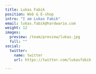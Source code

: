 ```yaml
---
title: Lukas Fabik
position: Web & E-shop
intro: "I am Lukas Fabik"
email: lukas.fabik@hardwario.com
weight: 12
images:
  preview: /team/preview/lukas.jpg
  full: ""
social:
  twitter:
    name: twitter
    url: https://twitter.com/lukasfabik

---
```

